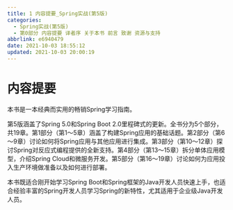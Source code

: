 ```yaml
---
title: 1 内容提要_Spring实战(第5版)
categories:
  - Spring实战(第5版)
  - 第0部分 内容提要 译者序 关于本书 前言 致谢 资源与支持
abbrlink: e6940479
date: 2021-10-03 18:55:12
updated: 2021-10-03 20:00:19
---
```

# 内容提要
本书是一本经典而实用的畅销Spring学习指南。

第5版涵盖了Spring 5.0和Spring Boot 2.0里程碑式的更新。全书分为5个部分，共19章。第1部分（第1～5章）涵盖了构建Spring应用的基础话题。第2部分（第6～9章）讨论如何将Spring应用与其他应用进行集成。第3部分（第10～12章）探讨Spring对反应式编程提供的全新支持。第4部分（第13～15章）拆分单体应用模型，介绍Spring Cloud和微服务开发。第5部分（第16～19章）讨论如何为应用投入生产环境做准备以及如何进行部署。

本书既适合刚开始学习Spring Boot和Spring框架的Java开发人员快速上手，也适合经验丰富的Spring开发人员学习Spring的新特性，尤其适用于企业级Java开发人员。
